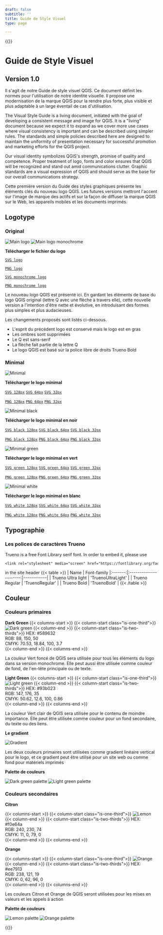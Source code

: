 ```yaml
---
draft: false
subtitle: ''
title: Guide de Style Visuel
type: page

---
```

{{<content-start classes="content narrow" >}}
# Guide de Style Visuel
## Version 1.0
Il s'agit de notre Guide de style visuel QGIS. Ce document définit les normes pour l'utilisation de notre identité visuelle. Il propose une modernisation de la marque QGIS pour la rendre plus forte, plus visible et plus adaptable à un large éventail de cas d'utilisation.

The Visual Style Guide is a living document, initiated with the goal of developing a consistent message and image for QGIS. It is a "living" document because we expect it to expand as we cover more use cases where visual consistency is important and can be described using simpler rules. The standards and simple policies described here are designed to maintain the uniformity of presentation necessary for successful promotion and marketing efforts for the QGIS project.

Our visual identity symbolizes QGIS's strength, promise of quality and competence. Proper treatment of logo, fonts and color ensures that QGIS will be recognized and stand out amid communications clutter. Graphic standards are a visual expression of QGIS and should serve as the base for our overall communications strategy.

Cette première version du Guide des styles graphiques présente les éléments clés du nouveau logo QGIS. Les futures versions mettront l'accent sur l'image de marque des actifs et sur la façon de diffuser la marque QGIS sur le Web, les appareils mobiles et les documents imprimés.
## Logotype
### Original
![Main logo](visual/main_logo.png) ![Main logo monochrome](visual/main_logo_monochrome.png)

**Télécharger le fichier du logo**

[`SVG logo`](visual/qgis-logo.svg)

[`PNG logo`](visual/qgis-logo.png)

[`SVG monochrome logo`](visual/qgis-logo-monochrome.svg)

[`PNG monochrome logo`](visual/qgis-logo-monochrome.png)

Le nouveau logo QGIS est présenté ici. En gardant les éléments de base du logo QGIS original (lettre Q avec une flèche à travers elle), cette nouvelle version a l'intention d'être nette et évolutive, en introduisant des formes plus simples et plus audacieuses.

Les changements proposés sont listés ci-dessous.
- L'esprit du précédent logo est conservé mais le logo est en gras
- Les ombres sont supprimées
- Le Q est sans-serif
- La flèche fait partie de la lettre Q
- Le logo QGIS est basé sur la police libre de droits Trueno Bold

### Minimal
![Minimal](visual/minimal.png)

**Télécharger le logo minimal**

[`SVG 128px`](visual/qgis-icon128.svg) [`SVG 64px`](visual/qgis-icon64.svg) [`SVG 32px`](visual/qgis-icon32.svg)

[`PNG 128px`](visual/qgis-icon128.png) [`PNG 64px`](visual/qgis-icon64.png) [`PNG 32px`](visual/qgis-icon32.png)

![Minimal black](visual/minimal_black.png)

**Télécharger le logo minimal en noir**

[`SVG black 128px`](visual/qgis-icon-black128.svg) [`SVG black 64px`](visual/qgis-icon-black64.svg) [`SVG black 32px`](visual/qgis-icon-black32.svg)

[`PNG black 128px`](visual/qgis-icon-black128.png) [`PNG black 64px`](visual/qgis-icon-black64.png) [`PNG black 32px`](visual/qgis-icon-black32.png)

![Minimal green](visual/minimal_green.png)

**Télécharger le logo minimal en vert**

[`SVG green 128px`](visual/qgis-icon-green128.svg) [`SVG green 64px`](visual/qgis-icon-green64.svg) [`SVG green 32px`](visual/qgis-icon-green32.svg)

[`PNG green 128px`](visual/qgis-icon-green128.png) [`PNG green 64px`](visual/qgis-icon-green64.png) [`PNG green 32px`](visual/qgis-icon-green32.png)

![Minimal white](visual/minimal_white.png)

**Télécharger le logo minimal en blanc**

[`SVG white 128px`](visual/qgis-icon-white128.svg) [`SVG white 64px`](visual/qgis-icon-white64.svg) [`SVG white 32px`](visual/qgis-icon-white32.svg)

[`PNG white 128px`](visual/qgis-icon-white128.png) [`PNG white 64px`](visual/qgis-icon-white64.png) [`PNG white 32px`](visual/qgis-icon-white32.png)
## Typographie
### Les polices de caractères Trueno
Trueno is a free Font Library serif font. In order to embed it, please use
```
<link rel="stylesheet" media="screen" href="https://fontlibrary.org/face/trueno" type="text/css"/>
```
in the site header {{< table >}} | Name | Font-family |:-------:|:----------------------:|------------| | Trueno Ultra light | 'TruenoUltraLight' | | Trueno Regular | 'TruenoRegular' | | Trueno Bold | 'TruenoBold' | {{< /table >}}
## Couleur
### Couleurs primaires
**Dark Green** {{< columns-start >}} {{< column-start class="is-one-third">}} ![Dark green](visual/dark_green.png) {{< column-end >}} {{< column-start class="is-two-thirds">}} HEX: #589632<br />RGB: 88, 150, 50<br />CMYK: 70.53, 18.84, 100, 3.7<br />{{< column-end >}} {{< columns-end >}}

La couleur Vert foncé de QGIS sera utilisée pour tous les éléments du logo dans sa version monochrome. Elle peut aussi être utilisée comme couleur de fond, de l'en-tête principale ou de texte.

**Light Green** {{< columns-start >}} {{< column-start class="is-one-third">}} ![Light green](visual/light_green.png) {{< column-end >}} {{< column-start class="is-two-thirds">}} HEX: #93b023<br />RGB: 147, 176, 35<br />CMYK: 50.62, 12.6, 100, 0.86<br />{{< column-end >}} {{< columns-end >}}

La couleur Vert clair de QGIS sera utilisée pour le contenu de moindre importance. Elle peut être utilisée comme couleur pour un fond secondaire, du texte ou des liens.

**Le gradient**

![Gradient](visual/gradient.png)

Les deux couleurs primaires sont utilisées comme gradient linéaire vertical pour le logo, et ce gradient peut être utilisé pour un site web ou comme fond pour matériels imprimés

**Palette de couleurs**

![Dark green palette](visual/dark_green_palette.png) ![Light green palette](visual/light_green_palette.png)
### Couleurs secondaires
**Citron**

{{< columns-start >}} {{< column-start class="is-one-third">}} ![Lemon](visual/lemon.png) {{< column-end >}} {{< column-start class="is-two-thirds">}} HEX: #f0e64a<br />RGB: 240, 230, 74<br />CMYK: 11, 0, 79, 0<br />{{< column-end >}} {{< columns-end >}}

**Orange**

{{< columns-start >}} {{< column-start class="is-one-third">}} ![Orange](visual/orange.png) {{< column-end >}} {{< column-start class="is-two-thirds">}} HEX: #ee7913<br />RGB: 238, 121, 19<br />CMYK: 0, 62, 96, 0<br />{{< column-end >}} {{< columns-end >}}

Les couleurs Citron et Orange de QGIS seront utilisées pour les mises en valeurs et les appels à action

**Palette de couleurs**

![Lemon palette](visual/lemon_palette.png) ![Orange palette](visual/orange_palette.png)

{{<content-end >}}
